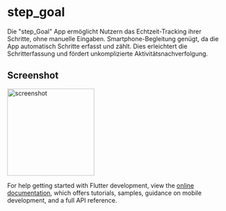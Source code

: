 # step_goal

Die "step_Goal" App ermöglicht Nutzern das Echtzeit-Tracking ihrer Schritte, ohne manuelle Eingaben. Smartphone-Begleitung genügt, da die App automatisch Schritte erfasst und zählt. Dies erleichtert die Schritterfassung und fördert unkomplizierte Aktivitätsnachverfolgung.

## Screenshot

<img width="200" alt="screenshot" src="https://github.com/StefDegiorgi/step_goal/assets/139114438/d760cb3f-b728-48b4-848a-14a573d62f73">




For help getting started with Flutter development, view the
[online documentation](https://docs.flutter.dev/), which offers tutorials,
samples, guidance on mobile development, and a full API reference.
